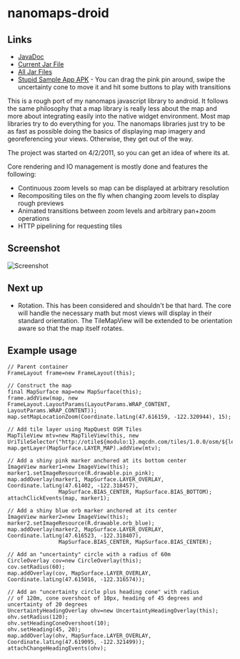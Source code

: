 nanomaps-droid
==============

Links
-----

* [JavaDoc](http://stellaeof.github.com/nanomaps-droid/javadoc/)
* [Current Jar File](http://stellaeof.github.com/nanomaps-droid/download/nanomaps-droid-0.1.0.jar)
* [All Jar Files](https://github.com/stellaeof/nanomaps-droid/tree/gh-pages/download)
* [Stupid Sample App APK](http://stellaeof.github.com/nanomaps-droid/download/nanomaps-sample-0.1.0.apk) - You can drag the pink pin around, swipe the uncertainty cone to move it and hit some buttons to play with transitions

This is a rough port of my nanomaps javascript library to android.  It follows the same philosophy that a map library is really less about the map and more about integrating easily into the native widget environment.  Most map libraries try to do everything for you.  The nanomaps libraries just try to be as fast as possible doing the basics of displaying map imagery and georeferencing your views.  Otherwise, they get out of the way.

The project was started on 4/2/2011, so you can get an idea of where its at.

Core rendering and IO management is mostly done and features the following:

* Continuous zoom levels so map can be displayed at arbitrary resolution
* Recompositing tiles on the fly when changing zoom levels to display rough previews
* Animated transitions between zoom levels and arbitrary pan+zoom operations
* HTTP pipelining for requesting tiles

Screenshot
----------

![Screenshot](http://stellaeof.github.com/nanomaps-droid/images/screenshot1.png)

Next up
-------

* Rotation.  This has been considered and shouldn't be that hard.  The core will handle the necessary math but most views will display in their standard orientation.  The TileMapView will be extended to be orientation aware so that the map itself rotates.

Example usage
-------------

	// Parent container
	FrameLayout frame=new FrameLayout(this);

	// Construct the map
	final MapSurface map=new MapSurface(this);
	frame.addView(map, new FrameLayout.LayoutParams(LayoutParams.WRAP_CONTENT, LayoutParams.WRAP_CONTENT));
	map.setMapLocationZoom(Coordinate.latLng(47.616159, -122.320944), 15);

	// Add tile layer using MapQuest OSM Tiles
	MapTileView mtv=new MapTileView(this, new UriTileSelector("http://otile${modulo:1}.mqcdn.com/tiles/1.0.0/osm/${level}/${tileX}/${tileY}.png"));
	map.getLayer(MapSurface.LAYER_MAP).addView(mtv);

	// Add a shiny pink marker anchored at its bottom center
	ImageView marker1=new ImageView(this);
	marker1.setImageResource(R.drawable.pin_pink);
	map.addOverlay(marker1, MapSurface.LAYER_OVERLAY, Coordinate.latLng(47.61402, -122.318457),
					MapSurface.BIAS_CENTER, MapSurface.BIAS_BOTTOM);
	attachClickEvents(map, marker1);

	// Add a shiny blue orb marker anchored at its center
	ImageView marker2=new ImageView(this);
	marker2.setImageResource(R.drawable.orb_blue);
	map.addOverlay(marker2, MapSurface.LAYER_OVERLAY, Coordinate.latLng(47.616523, -122.318407),
					MapSurface.BIAS_CENTER, MapSurface.BIAS_CENTER);

	// Add an "uncertainty" circle with a radius of 60m
	CircleOverlay cov=new CircleOverlay(this);
	cov.setRadius(60);
	map.addOverlay(cov, MapSurface.LAYER_OVERLAY, Coordinate.latLng(47.615016, -122.316574));

	// Add an "uncertainty circle plus heading cone" with radius
	// of 120m, cone overshoot of 10px, heading of 45 degrees and uncertainty of 20 degrees
	UncertaintyHeadingOverlay ohv=new UncertaintyHeadingOverlay(this);
	ohv.setRadius(120);
	ohv.setHeadingConeOvershoot(10);
	ohv.setHeading(45, 20);
	map.addOverlay(ohv, MapSurface.LAYER_OVERLAY, Coordinate.latLng(47.619095, -122.321499));
	attachChangeHeadingEvents(ohv);

